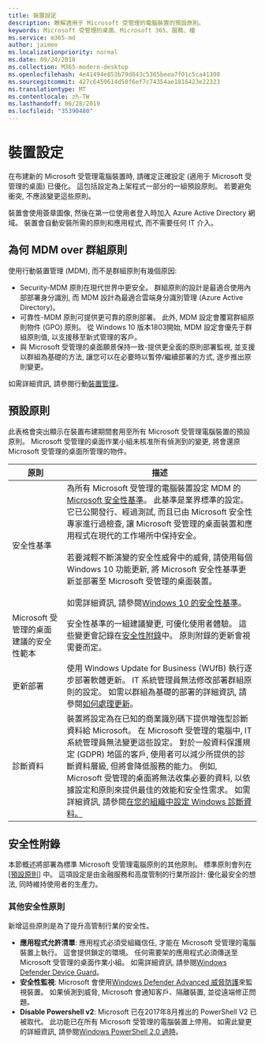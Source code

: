 ```yaml
---
title: 裝置設定
description: 瞭解適用于 Microsoft 受管理的電腦裝置的預設原則。
keywords: Microsoft 受管理的桌面、Microsoft 365、服務、檔
ms.service: m365-md
author: jaimeo
ms.localizationpriority: normal
ms.date: 09/24/2018
ms.collection: M365-modern-desktop
ms.openlocfilehash: 4e41494e853b79d843c5365beea7f01c5ca41308
ms.sourcegitcommit: 427c6459614d58f6ef7c74354ae1816423e22323
ms.translationtype: MT
ms.contentlocale: zh-TW
ms.lasthandoff: 06/28/2019
ms.locfileid: "35390480"
---
```

# <a name="device-configuration"></a>裝置設定


<!--This topic is the target for a "Learn more" link in the Enterprise Agreement (aka.ms/dev-config); do not delete.-->

<!-- Device configuration and Security Addendum-->

在布建新的 Microsoft 受管理電腦裝置時, 請確定正確設定 (適用于 Microsoft 受管理的桌面) 已優化。 這包括設定為上架程式一部分的一組預設原則。 若要避免衝突, 不應該變更這些原則。 

裝置會使用簽章圖像, 然後在第一位使用者登入時加入 Azure Active Directory 網域。 裝置會自動安裝所需的原則和應用程式, 而不需要任何 IT 介入。

## <a name="why-mdm-over-group-policy"></a>為何 MDM over 群組原則

使用行動裝置管理 (MDM), 而不是群組原則有幾個原因:

- Security-MDM 原則在現代世界中更安全。 群組原則的設計是最適合使用內部部署身分識別, 而 MDM 設計為最適合雲端身分識別管理 (Azure Active Directory)。
- 可靠性-MDM 原則可提供更可靠的原則部署。 此外, MDM 設定會覆寫群組原則物件 (GPO) 原則。 從 Windows 10 版本1803開始, MDM 設定會優先于群組原則值, 以支援移至新式管理的客戶。 
- 與 Microsoft 受管理的桌面願景保持一致-提供更全面的原則部署監視, 並支援以群組為基礎的方法, 讓您可以在必要時以暫停/繼續部署的方式, 逐步推出原則變更。

如需詳細資訊, 請參閱行動[裝置管理](https://docs.microsoft.com/windows/client-management/mdm/)。 

## <a name="default-policies"></a>預設原則

此表格會突出顯示在裝置布建期間套用至所有 Microsoft 受管理電腦裝置的預設原則。 Microsoft 受管理的桌面作業小組未核准所有偵測到的變更, 將會還原 Microsoft 受管理的桌面所管理的物件。

原則 | 描述
--- | ---
安全性基準 | 為所有 Microsoft 受管理的電腦裝置設定 MDM 的[Microsoft 安全性基準](https://docs.microsoft.com/windows/device-security/windows-security-baselines)。 此基準是業界標準的設定。 它已公開發行、經過測試, 而且已由 Microsoft 安全性專家進行過檢查, 讓 Microsoft 受管理的桌面裝置和應用程式在現代的工作場所中保持安全。 <br><br>若要減輕不斷演變的安全性威脅中的威脅, 請使用每個 Windows 10 功能更新, 將 Microsoft 安全性基準更新並部署至 Microsoft 受管理的桌面裝置。<br><br>如需詳細資訊, 請參閱[Windows 10 的安全性基準](https://blogs.technet.microsoft.com/secguide/2017/10/18/security-baseline-for-windows-10-fall-creators-update-v1709-final/)。
Microsoft 受管理的桌面建議的安全性範本 | 安全性基準的一組建議變更, 可優化使用者體驗。  這些變更會記錄在[安全性附錄](#security-addendum)中。 原則附錄的更新會視需要而定。  
更新部署 | 使用 Windows Update for Business (WUfB) 執行逐步部署軟體更新。 IT 系統管理員無法修改部署群組原則的設定。 如需以群組為基礎的部署的詳細資訊, 請參閱[如何處理更新](../working-with-managed-desktop/updates.md)。
診斷資料 | 裝置將設定為在已知的商業識別碼下提供增強型診斷資料給 Microsoft。 在 Microsoft 受管理的電腦中, IT 系統管理員無法變更這些設定。 對於一般資料保護規定 (GDPR) 地區的客戶, 使用者可以減少所提供的診斷資料層級, 但將會降低服務的能力。 例如, Microsoft 受管理的桌面將無法收集必要的資料, 以依據設定和原則來提供最佳的效能和安全性需求。 如需詳細資訊, 請參閱[在您的組織中設定 Windows 診斷資料。](https://docs.microsoft.com/windows/privacy/configure-windows-diagnostic-data-in-your-organization#enhanced-level)

 ## <a name="security-addendum"></a>安全性附錄

 本節概述將部署為標準 Microsoft 受管理電腦原則的其他原則。 標準原則會列在 [[預設原則](#default-policies)] 中。 這項設定是由金融服務和高度管制的行業所設計: 優化最安全的想法, 同時維持使用者的生產力。

 ### <a name="additional-security-policies"></a>其他安全性原則

 新增這些原則是為了提升高管制行業的安全性。 
 - **應用程式允許清單**: 應用程式必須受組織信任, 才能在 Microsoft 受管理的電腦裝置上執行。 這會提供鎖定的環境。 任何需要架的應用程式必須傳送至 Microsoft 受管理的桌面作業小組。 如需詳細資訊, 請參閱[Windows Defender Device Guard](https://docs.microsoft.com/windows/device-security/device-guard/device-guard-deployment-guide)。
 - **安全性監視**: Microsoft 會使用[Windows Defender Advanced 威脅防護](https://docs.microsoft.com/windows/security/threat-protection/windows-defender-atp/windows-defender-advanced-threat-protection)來監視裝置。 如果偵測到威脅, Microsoft 會通知客戶、隔離裝置, 並從遠端修正問題。 
 - **Disable Powershell v2**: Microsoft 已在2017年8月推出的 PowerShell V2 已被取代。 此功能已在所有 Microsoft 受管理的電腦裝置上停用。 如需此變更的詳細資訊, 請參閱[Windows PowerShell 2.0 過時](https://devblogs.microsoft.com/powershell/windows-powershell-2-0-deprecation/)。
